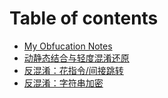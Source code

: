 # Table of contents

* [My Obfucation Notes](README.md)
* [动静态结合与轻度混淆还原](dong-jing-tai-jie-he-yu-qing-du-hun-xiao-huan-yuan.md)
* [反混淆：花指令/间接跳转](fan-hun-xiao-hua-zhi-ling-jian-jie-tiao-zhuan.md)
* [反混淆：字符串加密](fan-hun-xiao-zi-fu-chuan-jia-mi.md)
